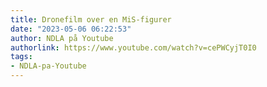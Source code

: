 ```yaml
---
title: Dronefilm over en MiS-figurer
date: "2023-05-06 06:22:53"
author: NDLA på Youtube
authorlink: https://www.youtube.com/watch?v=cePWCyjT0I0
tags:
- NDLA-pa-Youtube
---
```

